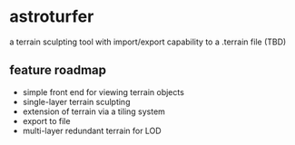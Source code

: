 # astroturfer

a terrain sculpting tool with import/export capability to a .terrain file (TBD)

## feature roadmap

- simple front end for viewing terrain objects
- single-layer terrain sculpting
- extension of terrain via a tiling system
- export to file
- multi-layer redundant terrain for LOD